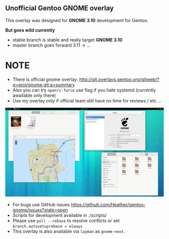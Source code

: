 Unofficial Gentoo GNOME overlay
-------------------------------

This overlay was designed for **GNOME 3.10** development for Gentoo.

**But goes wild currently**

 - stable branch is stable and really target **GNOME 3.10**
 - master branch goes forward 3.11 -> ...

NOTE
====

 - There is official gnome overlay: http://git.overlays.gentoo.org/gitweb/?p=proj/gnome.git;a=summary
 - Also you can try `openrc-force` use flag if you hate systemd (currently awailable only there)
 - Use my overlay only if official team still have no time for reviews / etc ...

![](ss.png?raw=true)

* For bugs use GitHub issues https://github.com/Heather/gentoo-gnome/issues?state=open
* Scripts for development available in ./scripts/
* Please use `pull --rebase` to resolve conflicts or set `branch.autosetuprebase = always`
* This overlay is also available via `layman` as `gnome-next`.
